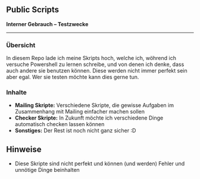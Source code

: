 ## Public Scripts 

**Interner Gebrauch – Testzwecke**

---

### Übersicht

In diesem Repo lade ich meine Skripts hoch, welche ich, wöhrend ich versuche Powershell zu lernen schreibe, und von denen ich denke, dass auch andere sie benutzen können. Diese werden nicht immer perfekt sein aber egal. Wer sie testen möchte kann dies gerne tun.

### Inhalte

* **Mailing Skripte:** Verschiedene Skripte, die gewisse Aufgaben im Zusammenhang mit Mailing einfacher machen sollen
* **Checker Skripte:** In Zukunft möchte ich verschiedene Dinge automatisch checken lassen können
* **Sonstiges:** Der Rest ist noch nicht ganz sicher :D

## Hinweise

* Diese Skripte sind nicht perfekt und können (und werden) Fehler und unnötige Dinge beinhalten
